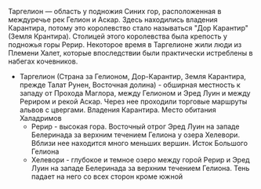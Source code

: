 Таргелион — область у подножия Синих гор, расположенная в междуречье рек Гелион
и Аскар. Здесь находились владения Карантира, потому это королевство стало
называться "Дор Карантир" (Земля Крантира). Столицей этого королевства была
крепость у подножья горы Рерир. Некоторое время в Таргелионе жили люди из
Племени Халет, которые впоследствии были практически истреблены в набегах
кочевников.

*   Таргелион (Страна за Гелионом, Дор-Карантир, Земля Карантира, прежде Талат
    Рунен, Восточная долина) - обширная местность к западу от Прохода Маглора,
    между Гелионом и Эред Луин и между Рериром и рекой Аскар. Через нее
    проходили торговые маршруты альвов с цвергами.
    Владения Карантира. Место обитания Халадримов
    *   Рерир - высокая гора. Восточный отрог Эред Луин на западе Белеринада за
        верхним течением Гелиона у озера Хелевори. Вблизи нее находится много
        меньших вершин. Исток Большого Гелиона
    *   Хелевори - глубокое и темное озеро между горой Рерир и Эред Луин на
        западе Белеринада за верхним течением Гелиона. Тень падает на него со
        всех сторон кроме южной
